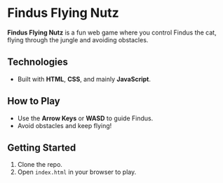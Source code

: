 # Findus Flying Nutz

**Findus Flying Nutz** is a fun web game where you control Findus the cat, flying through the jungle and avoiding obstacles.

## Technologies
- Built with **HTML**, **CSS**, and mainly **JavaScript**.

## How to Play
- Use the **Arrow Keys** or **WASD** to guide Findus.
- Avoid obstacles and keep flying!

## Getting Started
1. Clone the repo.
2. Open `index.html` in your browser to play.
